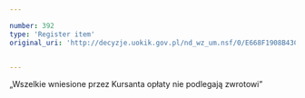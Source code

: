 ```yaml
---

number: 392
type: 'Register item'
original_uri: 'http://decyzje.uokik.gov.pl/nd_wz_um.nsf/0/E668F1908B43CAC9C12572DD00329534?OpenDocument'


---
```


„Wszelkie wniesione przez Kursanta opłaty nie podlegają zwrotowi”
